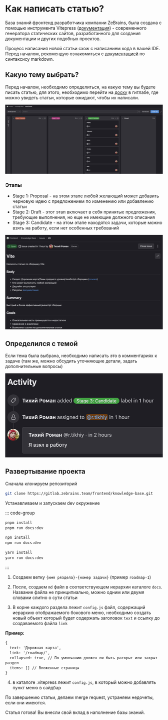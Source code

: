 # Как написать статью?

База знаний фронтенд разработчика компании ZeBrains, была создана с помощью инструмента Vitepress ([документация](https://vitepress.dev/guide/what-is-vitepress)) - современного генератора статических сайтов, разработанного для создания документации и других подобных проектов.

Процесс написания новой статьи схож с написанием кода в вашей IDE. Перед началом, рекомендую ознакомиться с [документацией](https://www.markdownguide.org/basic-syntax/) по синтаксису markdown.

## Какую тему выбрать?

Перед началом, необходимо определиться, на какую тему вы будете писать статью, для этого, необходимо перейти на [доску](https://gitlab.zebrains.team/frontend/knowledge-base/-/boards) в гитлабе, где можно увидеть статьи, которые ожидают, чтобы их написали.

![issue board](roadmap_image_1.png)

### Этапы
- Stage 1: Proposal - на этом этапе любой желающий может добавить черновую идею с предложением по изменению или добавлению статьи
- Stage 2: Draft - этот этап включает в себя принятые предложения, требующие выполнения, но еще не имеющие должного описания
- Stage 3: Candidate - на этом этапе находятся задачи, которые можно взять на работу, если нет особенных требований

![issue description](roadmap_image_2.png)

## Определился с темой

Если тема была выбрана, необходимо написать это в комментариях к задаче (там же, можно обсудить уточняющие детали, задать дополнительные вопросы)

![issue comment](roadmap_image_3.png)

## Развертывание проекта

Сначала клонируем репозиторий

```sh
git clone https://gitlab.zebrains.team/frontend/knowledge-base.git
```

Устанавливаем и запускаем dev окружение

::: code-group

```sh [pnpm]
pnpm install
pnpm run docs:dev
```

```sh [npm]
npm install
npm run docs:dev
```

```sh [yarn]
yarn install
yarn run docs:dev
```

:::

1. Создаем ветку `{имя ряздела}-{номер задачи}` (пример `roadmap-1`)

2. После, создаем `md` файл в соответствующем иерархии каталоге `docs`. Название файла не принципиально, можно одним или двумя словами слитно о сути статьи

3. В корне каждого раздела лежит `config.js` файл, содержащий иерархию отображаемого бокового меню, необходимо создать новый объект который будет содержать заголовок `text` и ссылку до создаваемого файла `link`

**Пример:**

```json5
{
  text: 'Дорожная карта',
  link: '/roadmap/',
  collapsed: true, // По умолчанию должен ли быть раскрыт или закрыт раздел
  items: [] // Вложенные страницы
}
```

4. в каталоге .vitepress лежит `config.js`, в который можно добавлять пункт меню в сайдбар

По завершению статьи, делаем merge request, устраняем недочеты, если они имеются.

Статья готова! Вы внесли свой вклад в наполнение базы знаний.
